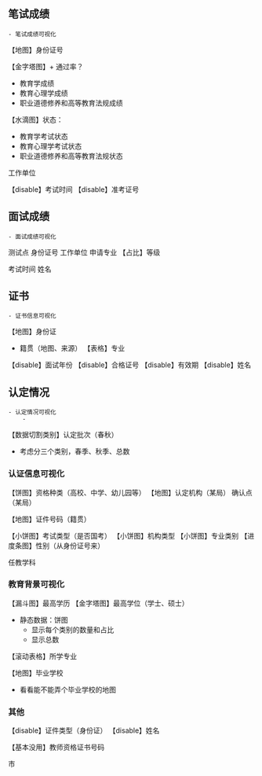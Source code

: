 ## 笔试成绩

```ad-note
- 笔试成绩可视化
```

【地图】身份证号

【金字塔图】+ 通过率？
- 教育学成绩
- 教育心理学成绩
- 职业道德修养和高等教育法规成绩

【水滴图】状态：
- 教育学考试状态
- 教育心理学考试状态
- 职业道德修养和高等教育法规状态

工作单位


【disable】考试时间
【disable】准考证号


## 面试成绩

```ad-note
- 面试成绩可视化
```

测试点
身份证号
工作单位
申请专业
【占比】等级


考试时间
姓名


## 证书

```ad-note
- 证书信息可视化
```

【地图】身份证
- 籍贯（地图、来源）
【表格】专业


【disable】面试年份
【disable】合格证号
【disable】有效期
【disable】姓名

## 认定情况

```ad-note
- 认定情况可视化
	- 
```

【数据切割类别】认定批次（春秋）
- 考虑分三个类别，春季、秋季、总数

### 认证信息可视化

【饼图】资格种类（高校、中学、幼儿园等）
【地图】认定机构（某局）
确认点（某局）

【地图】证件号码（籍贯）

【小饼图】考试类型（是否国考）
【小饼图】机构类型
【小饼图】专业类别
【进度条图】性别（从身份证号来）

任教学科


### 教育背景可视化
【漏斗图】最高学历
【金字塔图】最高学位（学士、硕士）
- 静态数据：饼图
	- 显示每个类别的数量和占比
	- 显示总数

【滚动表格】所学专业

【地图】毕业学校
- 看看能不能弄个毕业学校的地图


### 其他

【disable】证件类型（身份证）
【disable】姓名

【基本没用】教师资格证书号码

市